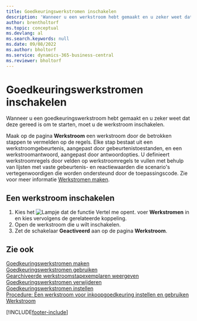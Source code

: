 ```yaml
---
title: Goedkeuringswerkstromen inschakelen
description: 'Wanneer u een werkstroom hebt gemaakt en u zeker weet dat deze gereed is om te starten, moet u de werkstroom inschakelen.'
author: brentholtorf
ms.topic: conceptual
ms.devlang: al
ms.search.keywords: null
ms.date: 09/08/2022
ms.author: bholtorf
ms.service: dynamics-365-business-central
ms.reviewer: bholtorf
---
```

# <a name="enable-approval-workflows"></a>Goedkeuringswerkstromen inschakelen

Wanneer u een goedkeuringswerkstroom hebt gemaakt en u zeker weet dat deze gereed is om te starten, moet u de werkstroom inschakelen.  

Maak op de pagina **Werkstroom** een werkstroom door de betrokken stappen te vermelden op de regels. Elke stap bestaat uit een werkstroomgebeurtenis, aangepast door gebeurtenistoestanden, en een werkstroomantwoord, aangepast door antwoordopties. U definieert werkstroomregels door velden op werkstroomregels te vullen met behulp van lijsten met vaste gebeurtenis- en reactiewaarden die scenario's vertegenwoordigen die worden ondersteund door de toepassingscode. Zie voor meer informatie [Werkstromen maken](across-how-to-create-workflows.md).  

## <a name="enable-a-workflow"></a>Een werkstroom inschakelen

1. Kies het ![Lampje dat de functie Vertel me opent.](media/ui-search/search_small.png "Vertel me wat u wilt doen") voer **Werkstromen** in en kies vervolgens de gerelateerde koppeling.  
2. Open de werkstroom die u wilt inschakelen.  
3. Zet de schakelaar **Geactiveerd** aan op de pagina **Werkstroom**.  

## <a name="see-also"></a>Zie ook

[Goedkeuringswerkstromen maken](across-how-to-create-workflows.md)  
[Goedkeuringswerkstromen gebruiken](across-use-workflows.md)  
[Gearchiveerde werkstroomstapexemplaren weergeven](across-how-to-view-archived-workflow-step-instances.md)  
[Goedkeuringswerkstromen verwijderen](across-how-to-delete-workflows.md)  
[Goedkeuringswerkstromen instellen](across-set-up-workflows.md)  
[Procedure: Een werkstroom voor inkoopgoedkeuring instellen en gebruiken](walkthrough-setting-up-and-using-a-purchase-approval-workflow.md)  
[Werkstroom](across-workflow.md)  

[!INCLUDE[footer-include](includes/footer-banner.md)]
